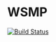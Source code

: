 # WSMP

[![Build Status](https://travis-ci.org/dmbates/WSMP.jl.svg?branch=master)](https://travis-ci.org/dmbates/WSMP.jl)
